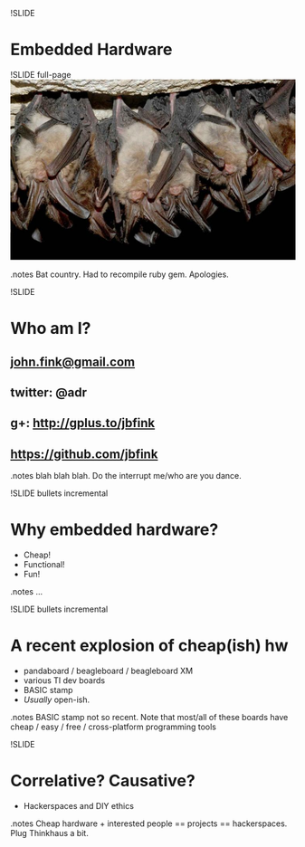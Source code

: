 !SLIDE 
# Embedded Hardware #

!SLIDE full-page
![img/bats.jpg](img/bats.jpg)

.notes Bat country. Had to recompile ruby gem. Apologies.

!SLIDE
# Who am I? #
## john.fink@gmail.com ##
## twitter: @adr ##
## g+: http://gplus.to/jbfink ##
## https://github.com/jbfink

.notes blah blah blah. Do the interrupt me/who are you dance.

!SLIDE bullets incremental
# Why embedded hardware? #
* Cheap!
* Functional!
* Fun!

.notes ... 

!SLIDE bullets incremental
# A recent explosion of cheap(ish) hw #

* pandaboard / beagleboard / beagleboard XM
* various TI dev boards
* BASIC stamp
* *Usually* open-ish.

.notes BASIC stamp not so recent. Note that most/all of these boards have cheap / easy / free / cross-platform programming tools

!SLIDE 
# Correlative? Causative? #
* Hackerspaces and DIY ethics

.notes Cheap hardware + interested people == projects == hackerspaces. Plug Thinkhaus a bit.

